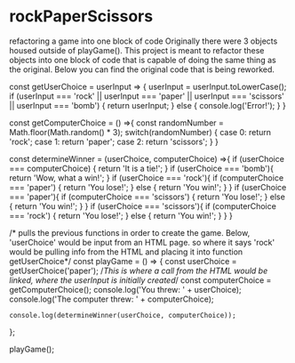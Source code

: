# rockPaperScissors
refactoring a game into one block of code
Originally there were 3 objects housed outside of playGame(). This project is meant to refactor these objects into one block of code that is capable of doing the same thing as the original. Below you can find the original code that is being reworked.

const getUserChoice = userInput => {
    userInput = userInput.toLowerCase();
   if (userInput === 'rock' || userInput === 'paper' || userInput === 'scissors' || userInput === 'bomb') {
        return userInput;
  } else {
        console.log('Error!');
  }
  }
  
  
  
  const getComputerChoice = () =>{
    const randomNumber = 
          Math.floor(Math.random() * 3);
                switch(randomNumber) {
            case 0:
              return 'rock';
            case 1:
              return 'paper';
            case 2:
              return 'scissors';
                }
  }
  
  
  
  const determineWinner = (userChoice, computerChoice) =>{
    if (userChoice === computerChoice) {
        return 'It is a tie!';
    }
    if (userChoice === 'bomb'){
        return 'Wow, what a win!';
    }
    if (userChoice === 'rock'){
      if (computerChoice === 'paper') {
        return 'You lose!';
      } else {
        return 'You win!';
      }
    }
    if (userChoice === 'paper'){
      if (computerChoice === 'scissors') {
        return 'You lose!';
      } else {
        return 'You win!';
      }
    }
    if (userChoice === 'scissors'){
      if (computerChoice === 'rock') {
        return 'You lose!';
      } else {
        return 'You win!';
      }
    }
  }
   

    
  /* pulls the previous functions in order to create the game. Below, 'userChoice' would be input from an HTML page. so where it says 'rock' would be pulling info from the HTML and placing it into function getUserChoice*/
  const playGame = () => {
    const userChoice = 
  getUserChoice('paper'); /*This is where a call from the HTML would be linked, where the userInput is initially created*/
    const computerChoice = getComputerChoice();
    console.log('You threw: ' + userChoice);
    console.log('The computer threw: ' + computerChoice);
    
    console.log(determineWinner(userChoice, computerChoice));
  };
      
  playGame();
